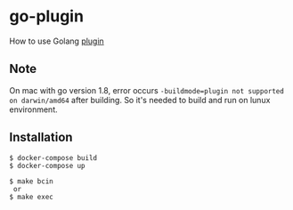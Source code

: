 # go-plugin
How to use Golang [plugin](https://golang.org/pkg/plugin/) 


## Note
On mac with go version 1.8, error occurs `-buildmode=plugin not supported on darwin/amd64` 
after building.
So it's needed to build and run on lunux environment.


## Installation
```
$ docker-compose build
$ docker-compose up

$ make bcin
 or
$ make exec 
```
